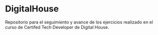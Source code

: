 # DigitalHouse
Repositorio para el seguimiento y avance de los ejercicios realizado en el curso de Certifed Tech Developer de Digital House. 
